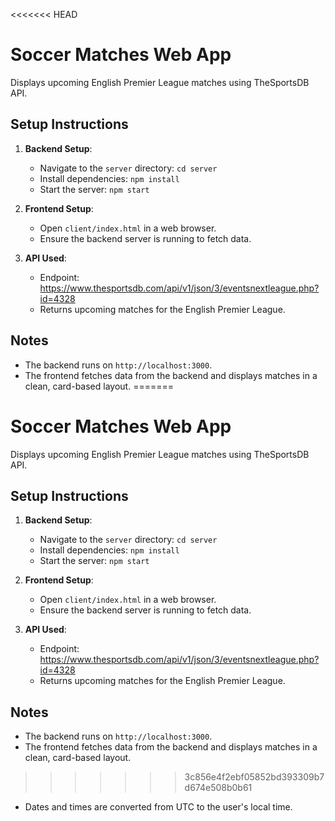 <<<<<<< HEAD
# Soccer Matches Web App

Displays upcoming English Premier League matches using TheSportsDB API.

## Setup Instructions

1. **Backend Setup**:
   - Navigate to the `server` directory: `cd server`
   - Install dependencies: `npm install`
   - Start the server: `npm start`

2. **Frontend Setup**:
   - Open `client/index.html` in a web browser.
   - Ensure the backend server is running to fetch data.

3. **API Used**:
   - Endpoint: https://www.thesportsdb.com/api/v1/json/3/eventsnextleague.php?id=4328
   - Returns upcoming matches for the English Premier League.

## Notes
- The backend runs on `http://localhost:3000`.
- The frontend fetches data from the backend and displays matches in a clean, card-based layout.
=======
# Soccer Matches Web App

Displays upcoming English Premier League matches using TheSportsDB API.

## Setup Instructions

1. **Backend Setup**:
   - Navigate to the `server` directory: `cd server`
   - Install dependencies: `npm install`
   - Start the server: `npm start`

2. **Frontend Setup**:
   - Open `client/index.html` in a web browser.
   - Ensure the backend server is running to fetch data.

3. **API Used**:
   - Endpoint: https://www.thesportsdb.com/api/v1/json/3/eventsnextleague.php?id=4328
   - Returns upcoming matches for the English Premier League.

## Notes
- The backend runs on `http://localhost:3000`.
- The frontend fetches data from the backend and displays matches in a clean, card-based layout.
>>>>>>> 3c856e4f2ebf05852bd393309b7d674e508b0b61
- Dates and times are converted from UTC to the user's local time.
